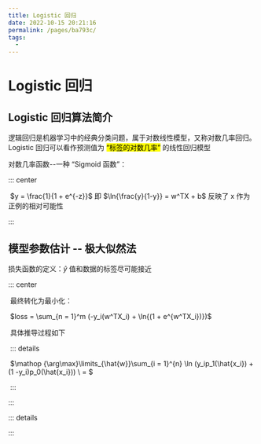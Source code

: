 ```yaml
---
title: Logistic 回归
date: 2022-10-15 20:21:16
permalink: /pages/ba793c/
tags: 
  - 
---
```

#  Logistic 回归

## Logistic 回归算法简介

逻辑回归是机器学习中的经典分类问题，属于对数线性模型，又称对数几率回归。Logistic 回归可以看作预测值为 <mark>“标签的对数几率”</mark> 的线性回归模型

对数几率函数--一种 “Sigmoid 函数”：

::: center

​	$y = \frac{1}{1 + e^{-z}}$ 即 $\ln{\frac{y}{1-y}} = w^TX + b$ 反映了 x 作为正例的相对可能性

 <!--单调可微，任意阶可导-->

:::

## 模型参数估计 -- 极大似然法

损失函数的定义：$\hat{y}$ 值和数据的标签尽可能接近

::: center

​	最终转化为最小化：

​	$loss = \sum_{n = 1}^m (-y_i(w^TX_i) + \ln{(1 + e^{w^TX_i})})$

​	具体推导过程如下

​	::: details

​	$\mathop {\arg\max}\limits_{\hat{w}}\sum_{i = 1}^{n} \ln (y_ip_1(\hat{x_i}) + (1 -y_i)p_0(\hat{x_i})) \\ =  $

​	:::

:::



::: details

:::







